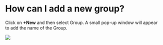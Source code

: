 # How can I add a new group?

<p class="no-margin">Click on <b>+New</b> and then select Group. A small pop-up window will appear to add the name of the Group.</p>
<p class="no-margin"></p>
<div class="intercom-container"><img src="/assets/img/teams-pro/image_78.png"></div>

<Hubspot />

